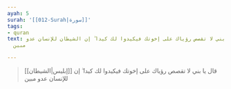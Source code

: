 ```yaml
---
ayah: 5
surah: '[[012-Surah|سورة]]'
tags:
- quran
text: قال يا بني لا تقصص رؤياك على إخوتك فيكيدوا لك كيدا ۖ إن الشيطان للإنسان عدو
  مبين

---
```

> قال يا بني لا تقصص رؤياك على إخوتك فيكيدوا لك كيدا ۖ إن [[إبليس|الشيطان]] للإنسان عدو مبين
